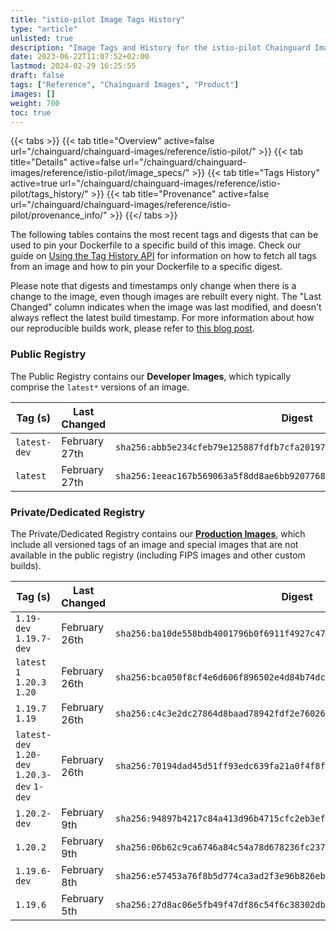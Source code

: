 ```yaml
---
title: "istio-pilot Image Tags History"
type: "article"
unlisted: true
description: "Image Tags and History for the istio-pilot Chainguard Image"
date: 2023-06-22T11:07:52+02:00
lastmod: 2024-02-29 16:25:55
draft: false
tags: ["Reference", "Chainguard Images", "Product"]
images: []
weight: 700
toc: true
---
```


{{< tabs >}}
{{< tab title="Overview" active=false url="/chainguard/chainguard-images/reference/istio-pilot/" >}}
{{< tab title="Details" active=false url="/chainguard/chainguard-images/reference/istio-pilot/image_specs/" >}}
{{< tab title="Tags History" active=true url="/chainguard/chainguard-images/reference/istio-pilot/tags_history/" >}}
{{< tab title="Provenance" active=false url="/chainguard/chainguard-images/reference/istio-pilot/provenance_info/" >}}
{{</ tabs >}}

The following tables contains the most recent tags and digests that can be used to pin your Dockerfile to a specific build of this image. Check our guide on [Using the Tag History API](/chainguard/chainguard-images/using-the-tag-history-api/) for information on how to fetch all tags from an image and how to pin your Dockerfile to a specific digest.

Please note that digests and timestamps only change when there is a change to the image, even though images are rebuilt every night. The "Last Changed" column indicates when the image was last modified, and doesn't always reflect the latest build timestamp. For more information about how our reproducible builds work, please refer to [this blog post](https://www.chainguard.dev/unchained/reproducing-chainguards-reproducible-image-builds).

### Public Registry
The Public Registry contains our **Developer Images**, which typically comprise the `latest*` versions of an image.

| Tag (s)       | Last Changed  | Digest                                                                    |
|---------------|---------------|---------------------------------------------------------------------------|
|  `latest-dev` | February 27th | `sha256:abb5e234cfeb79e125887fdfb7cfa2019760443e24f93d045059c8e50cf774d4` |
|  `latest`     | February 27th | `sha256:1eeac167b569063a5f8dd8ae6bb9207768a094fc2ca59b32c195cc363736d848` |


### Private/Dedicated Registry
The Private/Dedicated Registry contains our **[Production Images](https://www.chainguard.dev/chainguard-images)**, which include all versioned tags of an image and special images that are not available in the public registry (including FIPS images and other custom builds).

| Tag (s)                                       | Last Changed  | Digest                                                                    |
|-----------------------------------------------|---------------|---------------------------------------------------------------------------|
|  `1.19-dev` `1.19.7-dev`                      | February 26th | `sha256:ba10de558bdb4001796b0f6911f4927c47379dd95f46779e47f50167bdf45f52` |
|  `latest` `1` `1.20.3` `1.20`                 | February 26th | `sha256:bca050f8cf4e6d606f896502e4d84b74dce075bb5c7bb5db836bb0b78d65d341` |
|  `1.19.7` `1.19`                              | February 26th | `sha256:c4c3e2dc27864d8baad78942fdf2e760267b93fff8df160b1b7cf4c0d9aa7dc7` |
|  `latest-dev` `1.20-dev` `1.20.3-dev` `1-dev` | February 26th | `sha256:70194dad45d51ff93edc639fa21a0f4f8f02de81bc2a4e3325a2652eb7c16605` |
|  `1.20.2-dev`                                 | February 9th  | `sha256:94897b4217c84a413d96b4715cfc2eb3eff7ea1cc29118c4aa098b5640840c72` |
|  `1.20.2`                                     | February 9th  | `sha256:06b62c9ca6746a84c54a78d678236fc23718b6ce5143b0a173f143fd74e98453` |
|  `1.19.6-dev`                                 | February 8th  | `sha256:e57453a76f8b5d774ca3ad2f3e96b826eb54898e9a01fb6746b856b628b7773c` |
|  `1.19.6`                                     | February 5th  | `sha256:27d8ac06e5fb49f47df86c54f6c38302db62ba5ad73bf05c0d1e08537256f905` |

